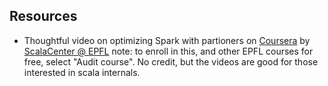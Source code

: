 ## Resources

- Thoughtful video on optimizing Spark with partioners on [Coursera](https://www.coursera.org/lecture/scala-spark-big-data/optimizing-with-partitioners-LQT67) by [ScalaCenter @ EPFL](https://scala.epfl.ch/) 
note: to enroll in this, and other EPFL courses for free, select "Audit course".  No credit, but the videos are good for those interested in scala internals.
